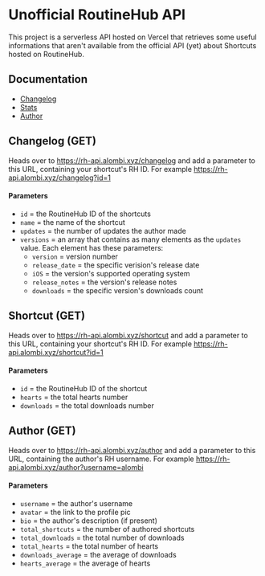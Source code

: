 # Unofficial RoutineHub API
This project is a serverless API hosted on Vercel that retrieves some useful informations that aren't available from the official API (yet) about Shortcuts hosted on RoutineHub.
## Documentation
* [Changelog](https://github.com/alombi/rh-api/blob/master/README.md#changelog-get)
* [Stats](https://github.com/alombi/rh-api/blob/master/README.md#shortcut-get)
* [Author](https://github.com/alombi/rh-api/blob/master/README.md#author-get)


## Changelog (GET)
Heads over to https://rh-api.alombi.xyz/changelog and add a parameter to this URL, containing your shortcut's RH ID. For example https://rh-api.alombi.xyz/changelog?id=1
#### Parameters
* `id` = the RoutineHub ID of the shortcuts
* `name` = the name of the shortcut
* `updates` = the number of updates the author made
* `versions` = an array that contains as many elements as the `updates` value. Each element has these parameters:
   * `version` = version number
   * `release_date` = the specific verision's release date
   * `iOS` = the version's supported operating system
   * `release_notes` = the version's release notes
   * `downloads` = the specific version's downloads count

## Shortcut (GET)
Heads over to https://rh-api.alombi.xyz/shortcut and add a parameter to this URL, containing your shortcut's RH ID. For example https://rh-api.alombi.xyz/shortcut?id=1
#### Parameters
* `id` = the RoutineHub ID of the shortcut
* `hearts` = the total hearts number
* `downloads` = the total downloads number

## Author (GET)
Heads over to https://rh-api.alombi.xyz/author and add a parameter to this URL, containing the author's RH username. For example https://rh-api.alombi.xyz/author?username=alombi
#### Parameters
* `username` = the author's username
* `avatar` = the link to the profile pic
* `bio` = the author's description (if present)
* `total_shortcuts` = the number of authored shortcuts
* `total_downloads` = the total number of downloads
* `total_hearts` = the total number of hearts
* `downloads_average` = the average of downloads
* `hearts_average`  = the average of hearts